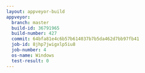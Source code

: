 ```yaml
---
layout: appveyor-build
appveyor:
  branch: master
  build-id: 36791965
  build-number: 427
  commit: 64bfa81e4c6b57b614037b7b5da462d7bb97fb41
  job-id: 8jhp7jwigxlp5iu8
  job-number: 4
  os-name: Windows
  test-result: 0
---
```

